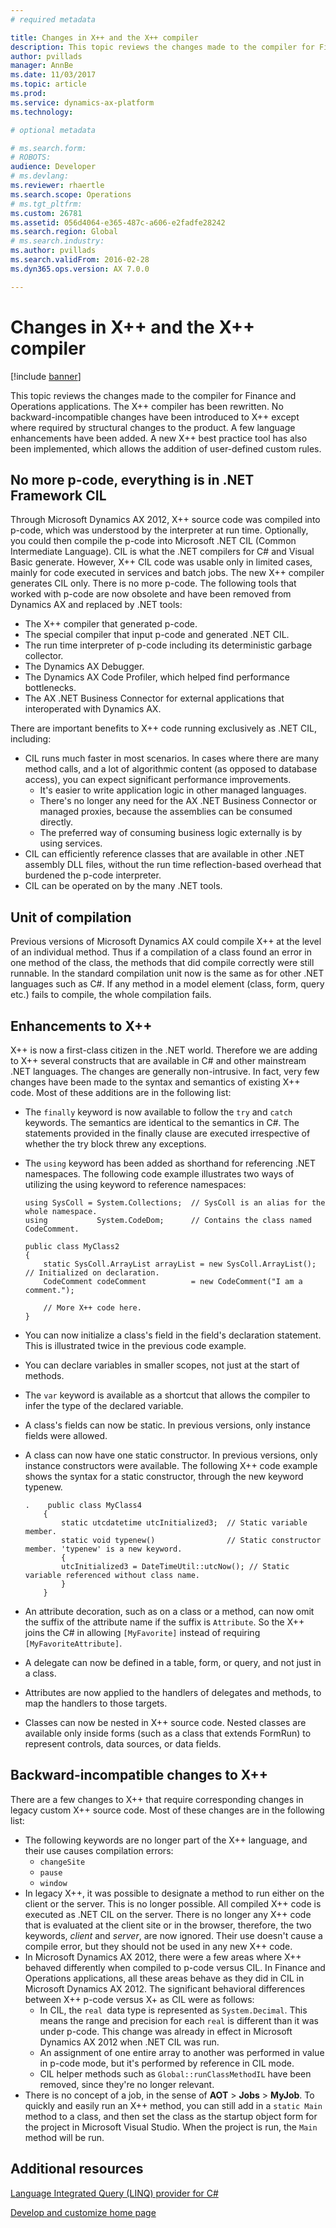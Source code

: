 ```yaml
---
# required metadata

title: Changes in X++ and the X++ compiler
description: This topic reviews the changes made to the compiler for Finance and Operations applications.
author: pvillads
manager: AnnBe
ms.date: 11/03/2017
ms.topic: article
ms.prod: 
ms.service: dynamics-ax-platform
ms.technology: 

# optional metadata

# ms.search.form: 
# ROBOTS: 
audience: Developer
# ms.devlang: 
ms.reviewer: rhaertle
ms.search.scope: Operations
# ms.tgt_pltfrm: 
ms.custom: 26781
ms.assetid: 056d4064-e365-487c-a606-e2fadfe28242
ms.search.region: Global
# ms.search.industry: 
ms.author: pvillads
ms.search.validFrom: 2016-02-28
ms.dyn365.ops.version: AX 7.0.0

---
```


# Changes in X++ and the X++ compiler

[!include [banner](../includes/banner.md)]

This topic reviews the changes made to the compiler for Finance and Operations applications. The X++ compiler has been rewritten. No backward-incompatible changes have been introduced to X++ except where required by structural changes to the product. A few language enhancements have been added. A new X++ best practice tool has also been implemented, which allows the addition of user-defined custom rules.

## No more p-code, everything is in .NET Framework CIL
Through Microsoft Dynamics AX 2012, X++ source code was compiled into p-code, which was understood by the interpreter at run time. Optionally, you could then compile the p-code into Microsoft .NET CIL (Common Intermediate Language). CIL is what the .NET compilers for C\# and Visual Basic generate. However, X++ CIL code was usable only in limited cases, mainly for code executed in services and batch jobs. The new X++ compiler generates CIL only. There is no more p-code. The following tools that worked with p-code are now obsolete and have been removed from Dynamics AX and replaced by .NET tools:

-   The X++ compiler that generated p-code.
-   The special compiler that input p-code and generated .NET CIL.
-   The run time interpreter of p-code including its deterministic garbage collector.
-   The Dynamics AX Debugger.
-   The Dynamics AX Code Profiler, which helped find performance bottlenecks.
-   The AX .NET Business Connector for external applications that interoperated with Dynamics AX.

There are important benefits to X++ code running exclusively as .NET CIL, including:

-   CIL runs much faster in most scenarios. In cases where there are many method calls, and a lot of algorithmic content (as opposed to database access), you can expect significant performance improvements.
    -   It's easier to write application logic in other managed languages.
    -   There's no longer any need for the AX .NET Business Connector or managed proxies, because the assemblies can be consumed directly.
    -   The preferred way of consuming business logic externally is by using services.
-   CIL can efficiently reference classes that are available in other .NET assembly DLL files, without the run time reflection-based overhead that burdened the p-code interpreter.
-   CIL can be operated on by the many .NET tools.

## Unit of compilation
Previous versions of Microsoft Dynamics AX could compile X++ at the level of an individual method. Thus if a compilation of a class found an error in one method of the class, the methods that did compile correctly were still runnable. In the standard compilation unit now is the same as for other .NET languages such as C\#. If any method in a model element (class, form, query etc.) fails to compile, the whole compilation fails.

## Enhancements to X++
X++ is now a first-class citizen in the .NET world. Therefore we are adding to X++ several constructs that are available in C\# and other mainstream .NET languages. The changes are generally non-intrusive. In fact, very few changes have been made to the syntax and semantics of existing X++ code. Most of these additions are in the following list:

-   The `finally` keyword is now available to follow the `try` and `catch` keywords. The semantics are identical to the semantics in C\#. The statements provided in the finally clause are executed irrespective of whether the try block threw any exceptions.
-   The `using` keyword has been added as shorthand for referencing .NET namespaces. The following code example illustrates two ways of utilizing the using keyword to reference namespaces:

    ```xpp
    using SysColl = System.Collections;  // SysColl is an alias for the whole namespace.
    using           System.CodeDom;      // Contains the class named CodeComment.

    public class MyClass2
    {
        static SysColl.ArrayList arrayList = new SysColl.ArrayList(); // Initialized on declaration.
        CodeComment codeComment          = new CodeComment("I am a comment.");

        // More X++ code here.
    }
    ```

-   You can now initialize a class's field in the field's declaration statement. This is illustrated twice in the previous code example.
-   You can declare variables in smaller scopes, not just at the start of methods.
-   The `var` keyword is available as a shortcut that allows the compiler to infer the type of the declared variable.
-   A class's fields can now be static. In previous versions, only instance fields were allowed.
-   A class can now have one static constructor. In previous versions, only instance constructors were available. The following X++ code example shows the syntax for a static constructor, through the new keyword typenew.

    ```xpp
    .    public class MyClass4
        {
            static utcdatetime utcInitialized3;  // Static variable member.
            static void typenew()                // Static constructor member. 'typenew' is a new keyword.
            {
            utcInitialized3 = DateTimeUtil::utcNow(); // Static variable referenced without class name.
            }
        }
    ```

-   An attribute decoration, such as on a class or a method, can now omit the suffix of the attribute name if the suffix is `Attribute`. So the X++ joins the C\# in allowing `[MyFavorite]` instead of requiring `[MyFavoriteAttribute]`.
-   A delegate can now be defined in a table, form, or query, and not just in a class.
-   Attributes are now applied to the handlers of delegates and methods, to map the handlers to those targets.
-   Classes can now be nested in X++ source code. Nested classes are available only inside forms (such as a class that extends FormRun) to represent controls, data sources, or data fields.

## Backward-incompatible changes to X++
There are a few changes to X++ that require corresponding changes in legacy custom X++ source code. Most of these changes are in the following list:

-   The following keywords are no longer part of the X++ language, and their use causes compilation errors:
    -   `changeSite`
    -   `pause`
    -   `window`
-   In legacy X++, it was possible to designate a method to run either on the client or the server. This is no longer possible. All compiled X++ code is executed as .NET CIL on the server. There is no longer any X++ code that is evaluated at the client site or in the browser, therefore, the two keywords, *client* and *server*, are now ignored. Their use doesn't cause a compile error, but they should not be used in any new X++ code.
-   In Microsoft Dynamics AX 2012, there were a few areas where X++ behaved differently when compiled to p-code versus CIL. In Finance and Operations applications, all these areas behave as they did in CIL in Microsoft Dynamics AX 2012. The significant behavioral differences between X++ p-code versus X+ as CIL were as follows:
    -   In CIL, the `real `data type is represented as `System.Decimal`. This means the range and precision for each `real` is different than it was under p-code. This change was already in effect in Microsoft Dynamics AX 2012 when .NET CIL was run.
    -   An assignment of one entire array to another was performed in value in p-code mode, but it's performed by reference in CIL mode.
    -   CIL helper methods such as `Global::runClassMethodIL` have been removed, since they're no longer relevant.
-   There is no concept of a job, in the sense of **AOT** &gt; **Jobs** &gt; **MyJob**. To quickly and easily run an X++ method, you can still add in a `static Main` method to a class, and then set the class as the startup object form for the project in Microsoft Visual Studio. When the project is run, the `Main` method will be run.


Additional resources
--------

[Language Integrated Query (LINQ) provider for C#](linq-provider-c.md)

[Develop and customize home page](developer-home-page.md)



